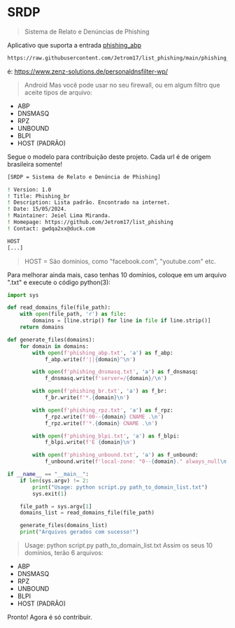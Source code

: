 # SRDP
> Sistema de Relato e Denúncias de Phishing

Aplicativo que suporta a entrada [phishing_abp](https://raw.githubusercontent.com/Jetrom17/list_phishing/main/phishing_abp.txt)
```bash
https://raw.githubusercontent.com/Jetrom17/list_phishing/main/phishing_br.txt
```
é:
https://www.zenz-solutions.de/personaldnsfilter-wp/
> Android
Mas você pode usar no seu firewall, ou em algum filtro que aceite tipos de arquivo:

- ABP
- DNSMASQ
- RPZ
- UNBOUND
- BLPI
- HOST (PADRÃO)

Segue o modelo para contribuição deste projeto. Cada url é de origem brasileira somente!

```bash
[SRDP = Sistema de Relato e Denúncia de Phishing]

! Version: 1.0
! Title: Phishing_br
! Description: Lista padrão. Encontrado na internet.
! Date: 15/05/2024.
! Maintainer: Jeiel Lima Miranda.
! Homepage: https://github.com/Jetrom17/list_phishing
! Contact: gwdqa2xx@duck.com

HOST
[...]
```
> HOST = São domínios, como "facebook.com", "youtube.com" etc.
 
Para melhorar ainda mais, caso tenhas 10 domínios, coloque em um arquivo ".txt" e execute o código python(3):

```py
import sys

def read_domains_file(file_path):
    with open(file_path, 'r') as file:
        domains = [line.strip() for line in file if line.strip()]
    return domains

def generate_files(domains):
    for domain in domains:
        with open(f'phishing_abp.txt', 'a') as f_abp:
            f_abp.write(f'||{domain}^\n')

        with open(f'phishing_dnsmasq.txt', 'a') as f_dnsmasq:
            f_dnsmasq.write(f'server=/{domain}/\n')

        with open(f'phishing_br.txt', 'a') as f_br:
            f_br.write(f'*.{domain}\n')

        with open(f'phishing_rpz.txt', 'a') as f_rpz:
            f_rpz.write(f'00--{domain} CNAME .\n')
            f_rpz.write(f'*.{domain} CNAME .\n')

        with open(f'phishing_blpi.txt', 'a') as f_blpi:
            f_blpi.write(f'E {domain}\n')

        with open(f'phishing_unbound.txt', 'a') as f_unbound:
            f_unbound.write(f'local-zone: "0--{domain}." always_null\n')

if __name__ == "__main__":
    if len(sys.argv) != 2:
        print("Usage: python script.py path_to_domain_list.txt")
        sys.exit(1)

    file_path = sys.argv[1]
    domains_list = read_domains_file(file_path)

    generate_files(domains_list)
    print("Arquivos gerados com sucesso!")
```
> Usage: python script.py path_to_domain_list.txt
Assim os seus 10 domínios, terão 6 arquivos:

- ABP
- DNSMASQ
- RPZ
- UNBOUND
- BLPI
- HOST (PADRÃO)

Pronto! Agora é só contribuir.
